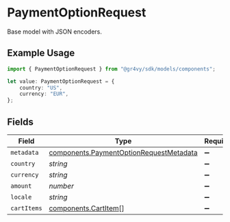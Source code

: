 # PaymentOptionRequest

Base model with JSON encoders.

## Example Usage

```typescript
import { PaymentOptionRequest } from "@gr4vy/sdk/models/components";

let value: PaymentOptionRequest = {
    country: "US",
    currency: "EUR",
};
```

## Fields

| Field                                                                                              | Type                                                                                               | Required                                                                                           | Description                                                                                        | Example                                                                                            |
| -------------------------------------------------------------------------------------------------- | -------------------------------------------------------------------------------------------------- | -------------------------------------------------------------------------------------------------- | -------------------------------------------------------------------------------------------------- | -------------------------------------------------------------------------------------------------- |
| `metadata`                                                                                         | [components.PaymentOptionRequestMetadata](../../models/components/paymentoptionrequestmetadata.md) | :heavy_minus_sign:                                                                                 | N/A                                                                                                |                                                                                                    |
| `country`                                                                                          | *string*                                                                                           | :heavy_minus_sign:                                                                                 | N/A                                                                                                | DE                                                                                                 |
| `currency`                                                                                         | *string*                                                                                           | :heavy_minus_sign:                                                                                 | N/A                                                                                                | EUR                                                                                                |
| `amount`                                                                                           | *number*                                                                                           | :heavy_minus_sign:                                                                                 | N/A                                                                                                |                                                                                                    |
| `locale`                                                                                           | *string*                                                                                           | :heavy_minus_sign:                                                                                 | N/A                                                                                                |                                                                                                    |
| `cartItems`                                                                                        | [components.CartItem](../../models/components/cartitem.md)[]                                       | :heavy_minus_sign:                                                                                 | N/A                                                                                                |                                                                                                    |